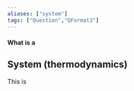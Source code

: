 ```yaml
---
aliases: ["system"]
tags: ["Question","QFormat3"]
---
```


#### What is a
## System (thermodynamics)
This is 